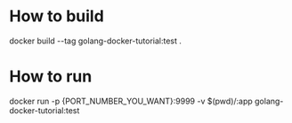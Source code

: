 # How to build
docker build --tag golang-docker-tutorial:test .

# How to run
docker run -p {PORT_NUMBER_YOU_WANT}:9999 -v $(pwd)/:app golang-docker-tutorial:test